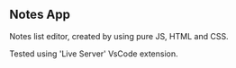 ## Notes App
Notes list editor, created by using pure JS, HTML and CSS.

Tested using 'Live Server' VsCode extension.